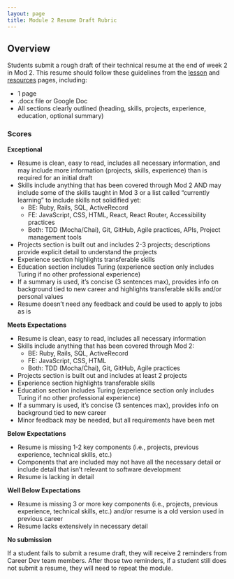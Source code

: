 ```yaml
---
layout: page
title: Module 2 Resume Draft Rubric
---
```


## Overview
Students submit a rough draft of their technical resume at the end of week 2 in Mod 2. This resume should follow these guidelines from the [lesson](/module_two/mod2_week1) and [resources](/resources/resume_resources) pages, including:

* 1 page
* .docx file or Google Doc
* All sections clearly outlined (heading, skills, projects, experience, education, optional summary)

### Scores

**Exceptional**
* Resume is clean, easy to read, includes all necessary information, and may include more information (projects, skills, experience) than is required for an initial draft
* Skills include anything that has been covered through Mod 2 AND may include some of the skills taught in Mod 3 or a list called “currently learning” to include skills not solidified yet:
    * BE: Ruby, Rails, SQL, ActiveRecord
    * FE: JavaScript, CSS, HTML, React, React Router, Accessibility practices
    * Both: TDD (Mocha/Chai), Git, GitHub, Agile practices, APIs, Project management tools
* Projects section is built out and includes 2-3 projects; descriptions provide explicit detail to understand the projects
* Experience section highlights transferable skills
* Education section includes Turing (experience section only includes Turing if no other professional experience) 
* If a summary is used, it’s concise (3 sentences max), provides info on background tied to new career and highlights transferable skills and/or personal values
* Resume doesn’t need any feedback and could be used to apply to jobs as is

**Meets Expectations**
* Resume is clean, easy to read, includes all necessary information 
* Skills include anything that has been covered through Mod 2:
    * BE: Ruby, Rails, SQL, ActiveRecord
    * FE: JavaScript, CSS, HTML
    * Both: TDD (Mocha/Chai), Git, GitHub, Agile practices
* Projects section is built out and includes at least 2 projects
* Experience section highlights transferable skills
* Education section includes Turing (experience section only includes Turing if no other professional experience) 
* If a summary is used, it’s concise (3 sentences max), provides info on background tied to new career
* Minor feedback may be needed, but all requirements have been met

**Below Expectations**
* Resume is missing 1-2 key components (i.e., projects, previous experience, technical skills, etc.)
* Components that are included may not have all the necessary detail or include detail that isn’t relevant to software development
* Resume is lacking in detail

**Well Below Expectations**
* Resume is missing 3 or more key components (i.e., projects, previous experience, technical skills, etc.) and/or resume is a old version used in previous career
* Resume lacks extensively in necessary detail

**No submission**

If a student fails to submit a resume draft, they will receive 2 reminders from Career Dev team members. After those two reminders, if a student still does not submit a resume, they will need to repeat the module.
